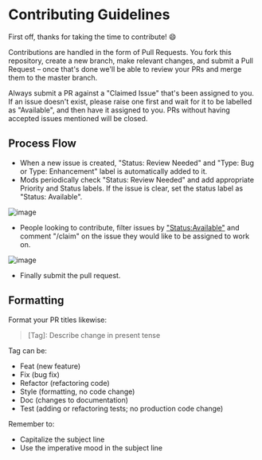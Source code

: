 # Contributing Guidelines

First off, thanks for taking the time to contribute! 😄

Contributions are handled in the form of Pull Requests. You fork this repository, create a new branch, make relevant changes, and submit a Pull Request – once that's done we'll be able to review your PRs and merge them to the master branch.

Always submit a PR against a "Claimed Issue" that's been assigned to you. If an issue doesn't exist, please raise one first and wait for it to be labelled as "Available", and then have it assigned to you. PRs without having accepted issues mentioned will be closed.

## Process Flow

- When a new issue is created, "Status: Review Needed" and "Type: Bug or Type: Enhancement" label is automatically added to it.
- Mods periodically check "Status: Review Needed" and add appropriate Priority and Status labels. If the issue is clear, set the status label as "Status: Available".

![image](https://user-images.githubusercontent.com/27727946/120883947-e25bd900-c5fd-11eb-880e-423b8d20ee49.png)

- People looking to contribute, filter issues by ["Status:Available"](https://github.com/covid19india/covid19india-react/issues?q=is%3Aissue+is%3Aopen+label%3A%22Status%3A+Available%22) and comment "/claim" on the issue they would like to be assigned to work on.

![image](https://user-images.githubusercontent.com/27727946/120884223-606caf80-c5ff-11eb-998a-a7f2790b9dd4.png)

- Finally submit the pull request.

## Formatting

Format your PR titles likewise:

> [Tag]: Describe change in present tense

Tag can be:

- Feat (new feature)
- Fix (bug fix)
- Refactor (refactoring code)
- Style (formatting, no code change)
- Doc (changes to documentation)
- Test (adding or refactoring tests; no production code change)

Remember to:

- Capitalize the subject line
- Use the imperative mood in the subject line
